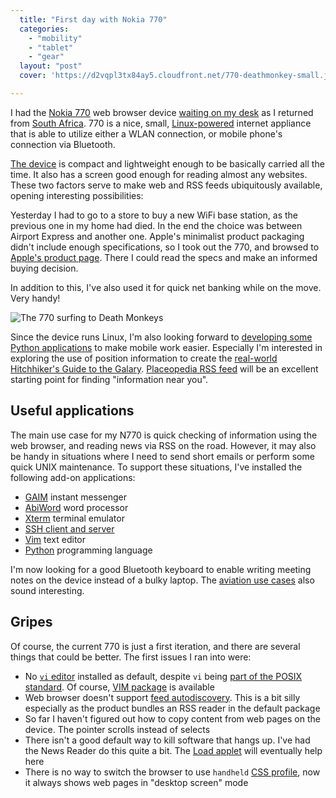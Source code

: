 ```yaml
---
  title: "First day with Nokia 770"
  categories: 
    - "mobility"
    - "tablet"
    - "gear"
  layout: "post"
  cover: 'https://d2vqpl3tx84ay5.cloudfront.net/770-deathmonkey-small.jpg'

---
```

I had the [Nokia 770][8] web browser device [waiting on my desk][13] as I returned from [South Africa][7]. 770 is a nice, small, [Linux-powered][9] internet appliance that is able to utilize either a WLAN connection, or mobile phone's connection via Bluetooth.

[The device][10] is compact and lightweight enough to be basically carried all the time. It also has a screen good enough for reading almost any websites. These two factors serve to make web and RSS feeds ubiquitously available, opening interesting possibilities:

Yesterday I had to go to a store to buy a new WiFi base station, as the previous one in my home had died. In the end the choice was between Airport Express and another one. Apple's minimalist product packaging didn't include enough specifications, so I took out the 770, and browsed to [Apple's product page][11]. There I could read the specs and make an informed buying decision.

In addition to this, I've also used it for quick net banking while on the move. Very handy!

![The 770 surfing to Death Monkeys](https://d2vqpl3tx84ay5.cloudfront.net/770-deathmonkey-small.jpg)

Since the device runs Linux, I'm also looking forward to [developing some Python applications][12] to make mobile work easier. Especially I'm interested in exploring the use of position information to create the [real-world Hitchhiker's Guide to the Galary][21]. [Placeopedia RSS feed][22] will be an excellent starting point for finding "information near you".

## Useful applications

The main use case for my N770 is quick checking of information using the web browser, and reading news via RSS on the road. However, it may also be handy in situations where I need to send short emails or perform some quick UNIX maintenance. To support these situations, I've installed the following add-on applications:

* [GAIM][20] instant messenger
* [AbiWord][19] word processor
* [Xterm][18] terminal emulator
* [SSH client and server][17]
* [Vim][16] text editor
* [Python][15] programming language

I'm now looking for a good Bluetooth keyboard to enable writing meeting notes on the device instead of a bulky laptop. The [aviation use cases][14] also sound interesting.

## Gripes

Of course, the current 770 is just a first iteration, and there are several things that could be better. The first issues I ran into were:

* No [`vi` editor][2] installed as default, despite `vi` being [part of the POSIX standard][1]. Of course, [VIM package][3] is available
* Web browser doesn't support [feed autodiscovery][4]. This is a bit silly especially as the product bundles an RSS reader in the default package
* So far I haven't figured out how to copy content from web pages on the device. The pointer scrolls instead of selects
* There isn't a good default way to kill software that hangs up. I've had the News Reader do this quite a bit. The [Load applet][5] will eventually help here
* There is no way to switch the browser to use `handheld` [CSS profile][6], now it always shows web pages in "desktop screen" mode

[1]: http://www.saki.com.au/mirror/vi/define.php3
[2]: http://www.susnet.co.uk/mastering-the-vi-editor.html
[3]: http://www.bleb.org/software/770/#vim
[4]: http://diveintomark.org/archives/2002/05/30/rss_autodiscovery
[5]: http://koti.welho.com/jpavelek/tmp/770/
[6]: http://www.w3.org/TR/REC-CSS2/media.html
[7]: http://bergie.iki.fi/midcom-permalink-497ec5286f3c4bcde5d82ff56cbd323d
[8]: http://europe.nokia.com/nokia/0,1522,,00.html?orig=/770
[9]: http://www.maemo.org/
[10]: http://arstechnica.com/reviews/hardware/nokia770.ars
[11]: http://www.apple.com/airport/
[12]: http://www.teemuharju.net/2006/02/08/coding-for-nokia-770-using-python-part-2/
[13]: http://www.nemein.com/people/rambo/first-look-at-n770.html
[14]: http://www.karoliinasalminen.com/blog/?page_id=67
[15]: http://maemo.org/maemowiki/ApplicationCatalog#head-d49b7f2b0e0e1e45bf85095eac061507a5ccfbda
[16]: http://maemo.org/maemowiki/ApplicationCatalog#head-5a2314e34a0e247ce137af6a95b37ae8e7a74b83
[17]: http://maemo.org/maemowiki/ApplicationCatalog#head-63fdb5829e44b95e94f65ccd4507699cb9aa86ea
[18]: http://maemo.org/maemowiki/ApplicationCatalog#head-8f688525eb130595f8eb48a950077e47bce33a3b
[19]: http://maemo.org/maemowiki/ApplicationCatalog#head-3f570646d26ffb122994e8e8cfc85b88f22baea4
[20]: http://maemo.org/maemowiki/ApplicationCatalog#head-2507da71a190791bb8bb4afe2ccee3abc2859bb8
[21]: http://bergie.iki.fi/midcom-permalink-4b946119cef546596a13e6bf7628c896
[22]: http://www.placeopedia.com/data/
